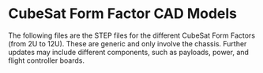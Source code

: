 # CubeSat Form Factor CAD Models

The following files are the STEP files for the different CubeSat Form Factors (from 2U to 12U).
These are generic and only involve the chassis.  Further updates may include different components, such as payloads, power, and flight controller boards.
